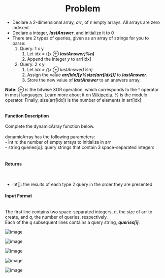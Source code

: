 <h1 align = "center">Problem</h1>


<p>
<ul>
  <li>Declare a 2-dimensional array, <i>arr</i>, of n empty arrays. All arrays are zero indexed</li>
  <li>Declare a integer, <i><b>lastAnswer</b></i>, and initialize it to 0</li>
  <li>
    There are 2 types of queries, given as an array of strings for you to parse:
    <ol type="1">
      <li>
        Query: 1 x y
        <ol type="1">
          <li>Let idx = ((x ⊕ <i><b>lastAnswer)%n)</b></i></li>
          <li>Append the integer <i>y</i> to arr[idx]</li>
        </ol>
      </li>
      <li>
        Query: 2 x y
        <ol type="1">
          <li>Let <i>idx = ((x ⊕ lastAnswer)%n)</i></li>
          <li>Assign the value <i><b>arr[idx][y%size(arr[idx])]</b></i> to <i><b>lastAnswer</b></i>.</li>
          <li>Store the new value of <i><b>lastAnswer</b></i> to an answers array.</li>
        </ol>
      </li>
    </ol>
  </li>
</ul>
</p>
            
<p>
<b>Note:</b> ⊕ is the bitwise XOR operation, which corresponds to the ^ operator in most languages. Learn more about it on <a href="https://en.wikipedia.org/wiki/Exclusive_or" target= _blank>Wikipedia</a>. % is the modulo operator.
Finally, size(arr[idx]) is the number of elements in arr[idx]<br><br><br>
<b>Function Description</b><br><br>
Complete the dynamicArray function below.<br><br>
dynamicArray has the following parameters:<br>
- int n: the number of empty arrays to initialize in arr<br>
- string queries[q]: query strings that contain 3 space-separated integers<br><br>
  
<h4>Returns</h4><br>
<ul>
  <li>int[]: the results of each type 2 query in the order they are presented</li>
</ul>
<h4>Input Format</h4><br>
The first line contains two space-separated integers, <i>n</i>, the size of arr to create, and <i>q</i>, the number of queries, respectively.<br>
Each of the <i>q</i> subsequent lines contains a query string, <i><b>queries[i]</b></i>.

</p>

![image](https://github.com/Ridwan805/Problem-Solving-of-Hackerrank/assets/154875891/f7c8bf74-e38c-469b-84f5-82447a743617)

![image](https://github.com/Ridwan805/Problem-Solving-of-Hackerrank/assets/154875891/f17646ea-fb45-44a6-9ace-3cf727cb7b2e)

![image](https://github.com/Ridwan805/Problem-Solving-of-Hackerrank/assets/154875891/d3a5048b-763d-49d5-a811-fc48f00a0be2)

![image](https://github.com/Ridwan805/Problem-Solving-of-Hackerrank/assets/154875891/2ba9c845-544e-4f68-8112-55e673748f0b)

![image](https://github.com/Ridwan805/Problem-Solving-of-Hackerrank/assets/154875891/e6d45bfc-e4e0-4f6b-bc0a-85caacf377dd)




